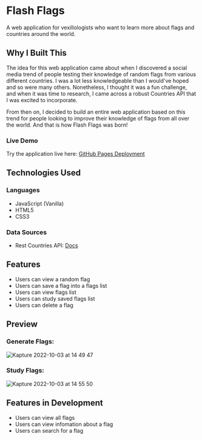 # Flash Flags

A web application for vexillologists who want to learn more about flags and countries around the world.

## Why I Built This

The idea for this web application came about when I discovered a social media trend of people testing their knowledge of random flags from various different countries. I was a lot less knowledgeable than I would've hoped and so were many others. Nonetheless, I thought it was a fun challenge, and when it was time to research, I came across a robust Countries API that I was excited to incorporate. 

From then on, I decided to build an entire web application based on this trend for people looking to improve their knowledge of flags from all over the world. And that is how Flash Flags was born!

### Live Demo
Try the application live here: [GitHub Pages Deployment](https://francismanalang.github.io/flash-flags/)

## Technologies Used

### Languages
* JavaScript (Vanilla)
* HTML5
* CSS3

### Data Sources
* Rest Countries API: [Docs](https://restcountries.com/)

## Features
* Users can view a random flag
* Users can save a flag into a flags list
* Users can view flags list
* Users can study saved flags list
* Users can delete a flag

## Preview

### Generate Flags:
![Kapture 2022-10-03 at 14 49 47](https://user-images.githubusercontent.com/101234537/193692575-a96103d3-1d50-40f5-89ec-3df61bd7d007.gif)


### Study Flags:
![Kapture 2022-10-03 at 14 55 50](https://user-images.githubusercontent.com/101234537/193693162-115141e1-e52d-4ab1-9afe-c612054e7efe.gif)


## Features in Development
* Users can view all flags
* Users can view infomation about a flag
* Users can search for a flag
